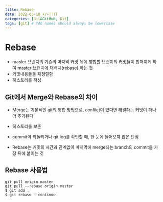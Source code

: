 ```yaml
---
title: Rebase
date: 2022-03-18 +/-TTTT
categories: [Git&GitHub, Git]
tags: [git] # TAG names should always be lowercase
---
```


# Rebase

- master 브랜치의 기존의 마지막 커밋 뒤에 병합할 브랜치의 커밋들이 합쳐지게 하여 master 브랜치에 재배치(rebase) 하는 것
- 커밋내용들을 재정렬함
- 히스토리를 작성

## Git에서 Merge와 Rebase의 차이

- Merge는 기본적인 git의 병합 방법으로, conflict이 있다면 해결하는 커밋이 하나 더 추가된다
- 히스토리를 보존
- commit이 되돌리거나 git log를 확인할 때, 한 눈에 들어오지 않은 단점

- Rebase는 커밋의 시간과 관계없이 마지막에 merge되는 branch의 commit을 가장 뒤에 붙이는 것

## Rebase 사용법

```
git pull origin master
git pull --rebase origin master
$ git add .
$ git rebase --continue
```
